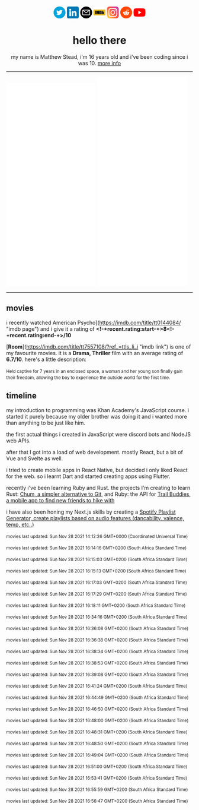 <div align="center">
  
  [<img src="images/twitter.png" width="32" />](https://twitter.com/matievisthekat "my twitter")
  [<img src="images/linkedin.png" width="32" />](https://www.linkedin.com/in/matievisthekat "my linkedin")
  [<img src="images/email.png" width="32" />](mailto:matievisthekat@gmail.com "send me an email")
  [<img src="images/imdb.png" width="32" />](https://www.imdb.com/user/ur122151934 "my imdb")
  [<img src="images/instagram.png" width="32" />](https://www.instagram.com/matievisthekat "my instagram")
  [<img src="images/reddit.png" width="32" />](https://reddit.com/u/MatievisTheKat "my reddit")
  [<img src="images/youtube.png" width="32" />](https://www.youtube.com/channel/UCMgFIRIW3WaAotLMqoFFTTw "my youtube channel")
  
  # hello there
  
  my name is Matthew Stead, i'm 16 years old and i've been coding since i was 10. [more info](#timeline)

</div>

---

<img width="48%" src="https://raw.githubusercontent.com/matievisthekat/matievisthekat/master/overall-metrics.svg" alt="Overall Metrics" /> <img width="48%" src="https://raw.githubusercontent.com/matievisthekat/matievisthekat/master/recent-metrics.svg" alt="Recent Metrics" />

---

## movies
i recently watched <!--recent.link:start text='<!--recent.title:start-->American Psycho<!--recent.title:end-->](https://imdb.com/title/tt0144084/ "imdb page")<!--recent.link:end--> and i give it a rating of **<!-+recent.rating:start-+>8<!-+recent.rating:end-+>/10**

[**<!--favourite.title:start-->Room<!--favourite.title:end-->**](<!--favourite.link:start-->https://imdb.com/title/tt7557108/?ref_=ttls_li_i<!--favourite.link:end--> "imdb link") is one of my favourite movies. it is a **<!--favourite.genre:start-->Drama, Thriller<!--favourite.genre:end-->** film with an average rating of **<!--favourite.avgRating:start-->6.7<!--favourite.avgRating:end-->/10**. here's a little description:

<small>
  <!--favourite.desc:start-->Held captive for 7 years in an enclosed space, a woman and her young son finally gain their freedom, allowing the boy to experience the outside world for the first time.<!--favourite.desc:end-->  
</small>
  
</div>

<h2 id="timeline">timeline</h2>
my introduction to programming was Khan Academy's JavaScript course. i started it purely because my older brother was doing it and i wanted more than anything to be just like him.

the first actual things i created in JavaScript were discord bots and NodeJS web APIs.

after that I got into a load of web development. mostly React, but a bit of Vue and Svelte as well.

i tried to create mobile apps in React Native, but decided i only liked React for the web. so i learnt Dart and started creating apps using Flutter.

recently i've been learning Ruby and Rust. the projects I'm creating to learn Rust: <a href="https://github.com/matievisthekat/chum" target="_blank">Chum, a simpler alternative to Git</a>, and Ruby: the API for <a href="https://github.com/TrailBuddies" target="_blank">Trail Buddies, a mobile app to find new friends to hike with</a>

i have also been honing my Next.js skills by creating a <a href="https://github.com/matievisthekat/spotify-playlist-generator" target="_blank">Spotify Playlist Generator, create playlists based on audio features (dancability, valence, temp, etc..)</a>


<small>movies last updated: Sun Nov 28 2021 14:12:26 GMT+0000 (Coordinated Universal Time)</small>

<small>movies last updated: Sun Nov 28 2021 16:14:16 GMT+0200 (South Africa Standard Time)</small>

<small>movies last updated: Sun Nov 28 2021 16:15:03 GMT+0200 (South Africa Standard Time)</small>

<small>movies last updated: Sun Nov 28 2021 16:15:13 GMT+0200 (South Africa Standard Time)</small>


<small>movies last updated: Sun Nov 28 2021 16:17:03 GMT+0200 (South Africa Standard Time)</small>

<small>movies last updated: Sun Nov 28 2021 16:17:29 GMT+0200 (South Africa Standard Time)</small>


<small>movies last updated: Sun Nov 28 2021 16:18:11 GMT+0200 (South Africa Standard Time)</small>

<small>movies last updated: Sun Nov 28 2021 16:34:16 GMT+0200 (South Africa Standard Time)</small>

<small>movies last updated: Sun Nov 28 2021 16:36:08 GMT+0200 (South Africa Standard Time)</small>

<small>movies last updated: Sun Nov 28 2021 16:36:38 GMT+0200 (South Africa Standard Time)</small>

<small>movies last updated: Sun Nov 28 2021 16:38:34 GMT+0200 (South Africa Standard Time)</small>

<small>movies last updated: Sun Nov 28 2021 16:38:53 GMT+0200 (South Africa Standard Time)</small>

<small>movies last updated: Sun Nov 28 2021 16:39:08 GMT+0200 (South Africa Standard Time)</small>

<small>movies last updated: Sun Nov 28 2021 16:41:24 GMT+0200 (South Africa Standard Time)</small>


<small>movies last updated: Sun Nov 28 2021 16:44:49 GMT+0200 (South Africa Standard Time)</small>

<small>movies last updated: Sun Nov 28 2021 16:46:50 GMT+0200 (South Africa Standard Time)</small>


<small>movies last updated: Sun Nov 28 2021 16:48:00 GMT+0200 (South Africa Standard Time)</small>

<small>movies last updated: Sun Nov 28 2021 16:48:31 GMT+0200 (South Africa Standard Time)</small>

<small>movies last updated: Sun Nov 28 2021 16:48:50 GMT+0200 (South Africa Standard Time)</small>

<small>movies last updated: Sun Nov 28 2021 16:49:04 GMT+0200 (South Africa Standard Time)</small>

<small>movies last updated: Sun Nov 28 2021 16:51:00 GMT+0200 (South Africa Standard Time)</small>

<small>movies last updated: Sun Nov 28 2021 16:53:41 GMT+0200 (South Africa Standard Time)</small>


<small>movies last updated: Sun Nov 28 2021 16:55:59 GMT+0200 (South Africa Standard Time)</small>

<small>movies last updated: Sun Nov 28 2021 16:56:47 GMT+0200 (South Africa Standard Time)</small>